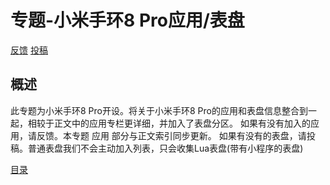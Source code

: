 # 专题-小米手环8 Pro应用/表盘

[反馈](https://github.com/PieTech-WS/WearWiki) [投稿](mailto://yizigezi@outlook.com)

## 概述
此专题为小米手环8 Pro开设。将关于小米手环8 Pro的应用和表盘信息整合到一起，相较于正文中的应用专栏更详细，并加入了表盘分区。 
如果有没有加入的应用，请反馈。本专题 应用 部分与正文索引同步更新。 
如果有没有的表盘，请投稿。普通表盘我们不会主动加入列表，只会收集Lua表盘(带有小程序的表盘)

[目录](index.md '查看目录')

